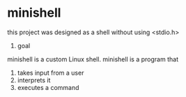 # minishell

this project was designed as a shell 
without using <stdio.h>

1. goal

minishell is a custom Linux shell.
minishell is a program that
1) takes input from a user
2) interprets it
3) executes a command